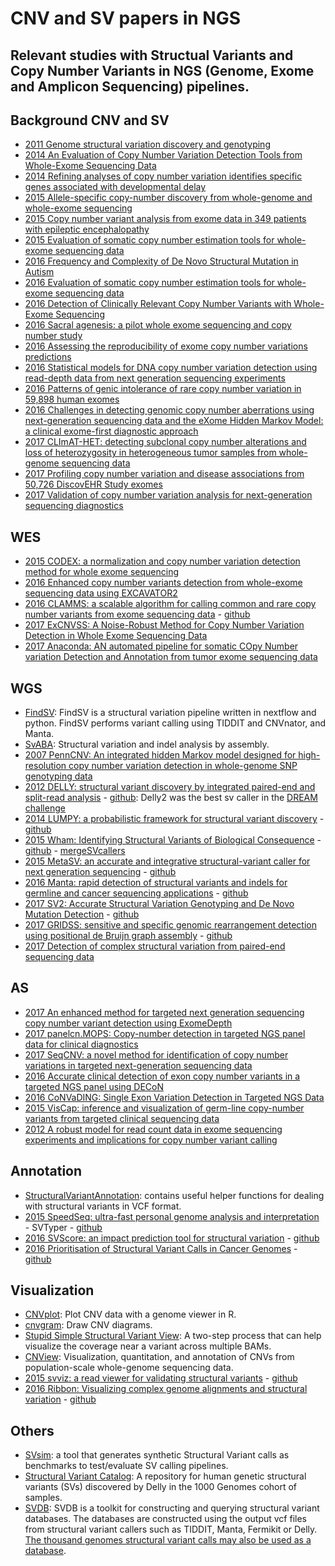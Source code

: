 # CNV and SV papers in NGS
Relevant studies with Structual Variants and Copy Number Variants in NGS (Genome, Exome and Amplicon Sequencing) pipelines.
---

## Background CNV and SV
* [2011 Genome structural variation discovery and genotyping](http://www.nature.com/nrg/journal/v12/n5/full/nrg2958.html?foxtrotcallback=true)
* [2014 An Evaluation of Copy Number Variation Detection Tools from Whole-Exome Sequencing Data](http://onlinelibrary.wiley.com/doi/10.1002/humu.22537/abstract)
* [2014 Refining analyses of copy number variation identifies specific genes associated with developmental delay](http://www.nature.com/ng/journal/v46/n10/abs/ng.3092.html)
* [2015 Allele-specific copy-number discovery from whole-genome and whole-exome sequencing](https://academic.oup.com/nar/article-lookup/doi/10.1093/nar/gkv319)
* [2015 Copy number variant analysis from exome data in 349 patients with epileptic encephalopathy](http://onlinelibrary.wiley.com/doi/10.1002/ana.24457/abstract)
* [2015 Evaluation of somatic copy number estimation tools for whole-exome sequencing data](https://academic.oup.com/bib/article-abstract/17/2/185/1744035/Evaluation-of-somatic-copy-number-estimation-tools?redirectedFrom=fulltext)
* [2016 Frequency and Complexity of De Novo Structural Mutation in Autism](https://www.ncbi.nlm.nih.gov/pmc/articles/PMC4833290/)
* [2016 Evaluation of somatic copy number estimation tools for whole-exome sequencing data ](https://academic.oup.com/bib/article-abstract/17/2/185/1744035/Evaluation-of-somatic-copy-number-estimation-tools?redirectedFrom=fulltext)
* [2016 Detection of Clinically Relevant Copy Number Variants with Whole-Exome Sequencing](http://www.nature.com/gim/journal/vaop/ncurrent/full/gim2016163a.html)
* [2016 Sacral agenesis: a pilot whole exome sequencing and copy number study](http://bmcmedgenet.biomedcentral.com/articles/10.1186/s12881-016-0359-2)
* [2016 Assessing the reproducibility of exome copy number variations predictions](http://genomemedicine.biomedcentral.com/articles/10.1186/s13073-016-0336-6)
* [2016 Statistical models for DNA copy number variation detection using read-depth data from next generation sequencing experiments](http://onlinelibrary.wiley.com/doi/10.1111/anzs.12175/abstract)
* [2016 Patterns of genic intolerance of rare copy number variation in 59,898 human exomes](http://www.nature.com/ng/journal/v48/n10/abs/ng.3638.html)
* [2016 Challenges in detecting genomic copy number aberrations using next-generation sequencing data and the eXome Hidden Markov Model: a clinical exome-first diagnostic approach](https://www.nature.com/articles/hgv201625)
* [2017 CLImAT-HET: detecting subclonal copy number alterations and loss of heterozygosity in heterogeneous tumor samples from whole-genome sequencing data](https://bmcmedgenomics.biomedcentral.com/articles/10.1186/s12920-017-0255-4)
* [2017 Profiling copy number variation and disease associations from 50,726 DiscovEHR Study exomes](http://biorxiv.org/content/early/2017/03/22/119461)
* [2017 Validation of copy number variation analysis for next-generation sequencing diagnostics](http://dx.doi.org/10.1038/ejhg.2017.42)

## WES
* [2015 CODEX: a normalization and copy number variation detection method for whole exome sequencing](https://academic.oup.com/nar/article/43/6/e39/2453417/CODEX-a-normalization-and-copy-number-variation)
* [2016 Enhanced copy number variants detection from whole-exome sequencing data using EXCAVATOR2](https://academic.oup.com/nar/article/44/20/e154/2607979/Enhanced-copy-number-variants-detection-from-whole)
* [2016 CLAMMS: a scalable algorithm for calling common and rare copy number variants from exome sequencing data](https://academic.oup.com/bioinformatics/article/32/1/133/1743911/CLAMMS-a-scalable-algorithm-for-calling-common-and) - [github](https://github.com/rgcgithub/clamms)
* [2017 ExCNVSS: A Noise-Robust Method for Copy Number Variation Detection in Whole Exome Sequencing Data](https://www.hindawi.com/journals/bmri/2017/9631282/)
* [2017 Anaconda: AN automated pipeline for somatic COpy Number variation Detection and Annotation from tumor exome sequencing data](https://bmcbioinformatics.biomedcentral.com/articles/10.1186/s12859-017-1833-3)

## WGS
* [FindSV](https://github.com/J35P312/FindSV): FindSV is a structural variation pipeline written in nextflow and python. FindSV performs variant calling using TIDDIT and CNVnator, and Manta.
* [SvABA](https://github.com/walaj/svaba): Structural variation and indel analysis by assembly.
* [2007 PennCNV: An integrated hidden Markov model designed for high-resolution copy number variation detection in whole-genome SNP genotyping data](https://www.ncbi.nlm.nih.gov/pmc/articles/PMC2045149/)
* [2012 DELLY: structural variant discovery by integrated paired-end and split-read analysis](https://academic.oup.com/bioinformatics/article/28/18/i333/245403/DELLY-structural-variant-discovery-by-integrated) - [github](https://github.com/dellytools/delly): Delly2 was the best sv caller in the [DREAM challenge]()
* [2014 LUMPY: a probabilistic framework for structural variant discovery](http://genomebiology.biomedcentral.com/articles/10.1186/gb-2014-15-6-r84) - [github](https://github.com/arq5x/lumpy-sv)
* [2015 Wham: Identifying Structural Variants of Biological Consequence](http://journals.plos.org/ploscompbiol/article?id=10.1371/journal.pcbi.1004572) - [github](https://github.com/zeeev/wham) - [mergeSVcallers](https://github.com/zeeev/mergeSVcallers)
* [2015 MetaSV: an accurate and integrative structural-variant caller for next generation sequencing](https://academic.oup.com/bioinformatics/article/31/16/2741/321286/MetaSV-an-accurate-and-integrative-structural) - [github](http://bioinform.github.io/metasv/)
* [2016 Manta: rapid detection of structural variants and indels for germline and cancer sequencing applications](https://academic.oup.com/bioinformatics/article-lookup/doi/10.1093/bioinformatics/btv710) - [github](https://github.com/Illumina/manta)
* [2017 SV2: Accurate Structural Variation Genotyping and De Novo Mutation Detection](http://biorxiv.org/content/early/2017/03/17/113498) - [github](https://github.com/dantaki/SV2)
* [2017 GRIDSS: sensitive and specific genomic rearrangement detection using positional de Bruijn graph assembly](http://biorxiv.org/content/early/2017/02/21/110387) - [github](https://github.com/PapenfussLab/gridss)
* [2017 Detection of complex structural variation from paired-end sequencing data](https://www.biorxiv.org/content/early/2017/10/08/200170?rss=1)

## AS 
* [2017 An enhanced method for targeted next generation sequencing copy number variant detection using ExomeDepth](https://wellcomeopenresearch.org/articles/2-49/v1)
* [2017 panelcn.MOPS: Copy-number detection in targeted NGS panel data for clinical diagnostics](http://dx.doi.org/10.1002/humu.23237)
* [2017 SeqCNV: a novel method for identification of copy number variations in targeted next-generation sequencing data](https://bmcbioinformatics.biomedcentral.com/articles/10.1186/s12859-017-1566-3)
* [2016 Accurate clinical detection of exon copy number variants in a targeted NGS panel using DECoN](https://www.ncbi.nlm.nih.gov/pmc/articles/PMC5409526/)
* [2016 CoNVaDING: Single Exon Variation Detection in Targeted NGS Data](http://onlinelibrary.wiley.com/doi/10.1002/humu.22969/abstract?systemMessage=Wiley+Online+Library+will+be+unavailable+on+Saturday+7th+Oct+from+03.00+EDT+%2F+08%3A00+BST+%2F+12%3A30+IST+%2F+15.00+SGT+to+08.00+EDT+%2F+13.00+BST+%2F+17%3A30+IST+%2F+20.00+SGT+and+Sunday+8th+Oct+from+03.00+EDT+%2F+08%3A00+BST+%2F+12%3A30+IST+%2F+15.00+SGT+to+06.00+EDT+%2F+11.00+BST+%2F+15%3A30+IST+%2F+18.00+SGT+for+essential+maintenance.+Apologies+for+the+inconvenience+caused+.)
* [2015 VisCap: inference and visualization of germ-line copy-number variants from targeted clinical sequencing data](https://www.ncbi.nlm.nih.gov/pmc/articles/PMC4940431/)
* [2012 A robust model for read count data in exome sequencing experiments and implications for copy number variant calling](https://www.ncbi.nlm.nih.gov/pmc/articles/PMC3476336/)

## Annotation
* [StructuralVariantAnnotation](https://github.com/PapenfussLab/StructuralVariantAnnotation): contains useful helper functions for dealing with structural variants in VCF format.
* [2015 SpeedSeq: ultra-fast personal genome analysis and interpretation](http://www.nature.com/nmeth/journal/v12/n10/full/nmeth.3505.html) - SVTyper - [github](https://github.com/hall-lab/svtyper)
* [2016 SVScore: an impact prediction tool for structural variation](https://academic.oup.com/bioinformatics/article/doi/10.1093/bioinformatics/btw789/2748212/SVScore-an-impact-prediction-tool-for-structural) - [github](https://github.com/lganel/SVScore)
* [2016 Prioritisation of Structural Variant Calls in Cancer Genomes](http://biorxiv.org/content/early/2016/11/04/084640) - [github](https://github.com/AstraZeneca-NGS/simple_sv_annotation)

## Visualization
* [CNVplot](https://github.com/dantaki/CNVplot): Plot CNV data with a genome viewer in R.
* [cnvgram](https://github.com/cc2qe/cnvgram): Draw CNV diagrams.
* [Stupid Simple Structural Variant View](https://github.com/ryanlayer/svv): A two-step process that can help visualize the coverage near a variant across multiple BAMs.
* [CNView](https://github.com/RCollins13/CNView): Visualization, quantitation, and annotation of CNVs from population-scale whole-genome sequencing data.
* [2015 svviz: a read viewer for validating structural variants](https://academic.oup.com/bioinformatics/article-lookup/doi/10.1093/bioinformatics/btv478) - [github](https://github.com/svviz/svviz)
* [2016 Ribbon: Visualizing complex genome alignments and structural variation](http://biorxiv.org/content/early/2016/10/20/082123) - [github](https://github.com/MariaNattestad/Ribbon)

## Others
* [SVsim](https://github.com/GregoryFaust/SVsim): a tool that generates synthetic Structural Variant calls as benchmarks to test/evaluate SV calling pipelines.
* [Structural Variant Catalog](https://github.com/tobiasrausch/svcatalog): A repository for human genetic structural variants (SVs) discovered by Delly in the 1000 Genomes cohort of samples.
* [SVDB](https://github.com/J35P312/SVDB): SVDB is a toolkit for constructing and querying structural variant databases. The databases are constructed using the output vcf files from structural variant callers such as TIDDIT, Manta, Fermikit or Delly. [The thousand genomes structural variant calls may also be used as a database](ftp://ftp.1000genomes.ebi.ac.uk/vol1/ftp/phase3/integrated_sv_map/).
